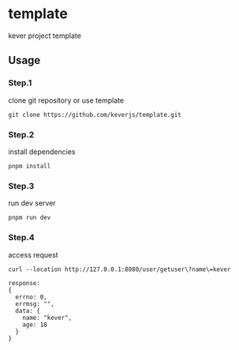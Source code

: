 # template
kever project template


## Usage

### Step.1
clone git repository or use template
```base
git clone https://github.com/keverjs/template.git
```

### Step.2
install dependencies
```base
pnpm install
```

### Step.3
run dev server
```base
pnpm run dev
```

### Step.4
access request
```base
curl --location http://127.0.0.1:8080/user/getuser\?name\=kever

response:
{
  errno: 0,
  errmsg: "",
  data: {
    name: "kever",
    age: 18
  }
}
```
